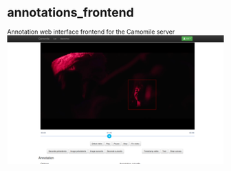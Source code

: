 # annotations_frontend
Annotation web interface frontend for the Camomile server
![Screenshot](/screenshot2.png)
